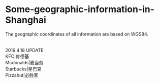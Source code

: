 # Some-geographic-information-in-Shanghai
The geographic coordinates of all information are based on WGS84.<br/><br/><br/>
2019.4.18 UPDATE<br/>
KFC|肯德基<br/>
Mcdonalds|麦当劳<br/>
Starbucks|星巴克<br/>
Pizzahut|必胜客<br/>

